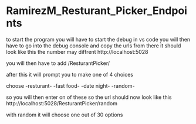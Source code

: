 # RamirezM_Resturant_Picker_Endpoints

to start the program you will have to start the debug in vs code you will then have to go into the debug console and copy the urls from there
it should look like this the number may diffrent http://localhost:5028 

you will then have to add 
/ResturantPicker/

after this it will prompt you to make one of 4 choices

choose -resturant- -fast food- -date night- -random- 

so you will then enter on of these so the url should now look like this
http://localhost:5028/ResturantPicker/random

with random it will choose one out of 30 options
